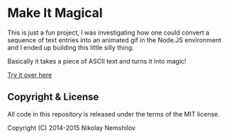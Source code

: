 # Make It Magical

This is just a fun project, I was investigating how one could convert
a sequence of text entries into an animated gif in the Node.JS environment
and I ended up building this little silly thing.

Basically it takes a piece of ASCII text and turns it into magic!

[Try it over here](https://sheltered-wildwood-7228.herokuapp.com)


## Copyright & License

All code in this repository is released under the terms of the MIT license.

Copyright (C) 2014-2015 Nikolay Nemshilov
